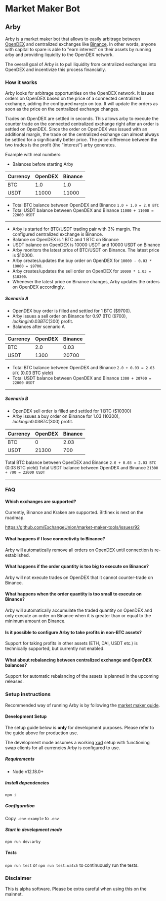 # Market Maker Bot

## Arby
Arby is a market maker bot that allows to easily arbitrage between [OpenDEX](http://opendex.network/) and centralized exchanges like [Binance](https://www.binance.com). In other words, anyone with capital to spare is able to "earn interest" on their assets by running arby and providing liquidity to the OpenDEX network.

The overall goal of Arby is to pull liquidity from centralized exchanges into OpenDEX and incentivize this process financially.

### How it works
Arby looks for arbitrage opportunities on the OpenDEX network. It issues orders on OpenDEX based on the price of a connected centralized exchange, adding the configured `margin` on top. It will update the orders as soon as the price on the centralized exchange changes.

Trades on OpenDEX are settled in seconds. This allows arby to execute the counter trade on the connected centralized exchange right after an order is settled on OpenDEX. Since the order on OpenDEX was issued with an additional margin, the trade on the centralized exchange can almost always be settled for a significantly better price. The price difference between the two trades is the profit (the "interest") arby generates.

Example with real numbers:

- Balances before starting Arby

| Currency | OpenDEX | Binance |
| -------- | ------- | ------- |
| BTC      | 1.0     | 1.0     |
| USDT     | 11000   | 11000   |

- Total BTC balance between OpenDEX and Binance `1.0 + 1.0 = 2.0 BTC`
- Total USDT balance between OpenDEX and Binance `11000 + 11000 = 22000 USDT`

---
- Arby is started for BTC/USDT trading pair with 3% margin. The configured centralized exchange is Binance.
- Balance on OpenDEX is 1 BTC and 1 BTC on Binance
- USDT balance on OpenDEX is 10000 USDT and 10000 USDT on Binance
- Arby monitors the latest price of BTC/USDT on Binance. The latest price is $10000.
- Arby creates/updates the buy order on OpenDEX for `10000 - 0.03 * 10000 = $9700`.
- Arby creates/updates the sell order on OpenDEX for `10000 * 1.03 = $10300`.
- Whenever the latest price on Binance changes, Arby updates the orders on OpenDEX accordingly.

##### Scenario A
- OpenDEX buy order is filled and settled for 1 BTC ($9700).
- Arby issues a sell order on Binance for 0.97 BTC ($9700), locking in 0.03 BTC ($300) profit.
- Balances after scenario A

| Currency | OpenDEX | Binance |
| -------- | ------- | ------- |
| BTC      | 2.0     | 0.03    |
| USDT     | 1300    | 20700   |

- Total BTC balance between OpenDEX and Binance `2.0 + 0.03 = 2.03 BTC` (0.03 BTC yield)
- Total USDT balance between OpenDEX and Binance `1300 + 20700 = 22000 USDT`

---

##### Scenario B
- OpenDEX sell order is filled and settled for 1 BTC ($10300)
- Arby issues a buy order on Binance for 1.03 ($10300), locking in 0.03 BTC ($300) profit.

| Currency | OpenDEX | Binance |
| -------- | ------- | ------- |
| BTC      | 0       | 2.03    |
| USDT     | 21300   | 700     |

Total BTC balance between OpenDEX and Binance `2.0 + 0.03 = 2.03 BTC` (0.03 BTC yield)
Total USDT balance between OpenDEX and Binance `21300 + 700 = 22000 USDT`

---

### FAQ

#### Which exchanges are supported?
Currently, Binance and Kraken are supported. Bitfinex is next on the roadmap.

https://github.com/ExchangeUnion/market-maker-tools/issues/92

#### What happens if I lose connectivity to Binance?
Arby will automatically remove all orders on OpenDEX until connection is re-established.

#### What happens if the order quantity is too big to execute on Binance?
Arby will not execute trades on OpenDEX that it cannot counter-trade on Binance.

#### What happens when the order quantity is too small to execute on Binance?
Arby will automatically accumulate the traded quantity on OpenDEX and only execute an order on Binance when it is greater than or equal to the minimum amount on Binance.

#### Is it possible to configure Arby to take profits in non-BTC assets?
Support for taking profits in other assets (ETH, DAI, USDT etc.) is technically supported, but currently not enabled.

#### What about rebalancing between centralized exchange and OpenDEX balances?
Support for automatic rebalancing of the assets is planned in the upcoming releases.

### Setup instructions
Recommended way of running Arby is by following the [market maker guide](https://docs.exchangeunion.com/start-earning/market-maker-guide).

#### Development Setup
The setup guide below is **only** for development purposes. Please refer to the guide above for production use.

The development mode assumes a working [xud](https://github.com/ExchangeUnion/xud) setup with functioning swap clients for all currencies Arby is configured to use.

##### Requirements
- Node v12.18.0+

##### Install dependencies
`npm i`

##### Configuration
Copy `.env-example` to `.env`

##### Start in development mode
`npm run dev:arby`

##### Tests
`npm run test`
or
`npm run test:watch` to continuously run the tests.

### Disclaimer
This is alpha software. Please be extra careful when using this on the mainnet.
